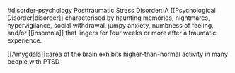 #disorder-psychology 
Posttraumatic Stress Disorder::A [[Psychological Disorder|disorder]] characterised by haunting memories, nightmares, hypervigilance, social withdrawal, jumpy anxiety, numbness of feeling, and/or [[insomnia]] that lingers for four weeks or more after a traumatic experience. 

[[Amygdala]]::area of the brain exhibits higher-than-normal activity in many people with PTSD